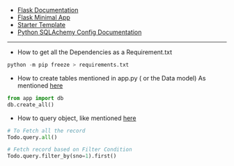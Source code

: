 - [Flask Documentation](https://flask.palletsprojects.com/en/2.0.x/)
- [Flask Minimal App](https://flask.palletsprojects.com/en/2.0.x/quickstart/)
- [Starter Template](https://getbootstrap.com/docs/5.1/getting-started/introduction/)
- [Python SQLAchemy Config Documentation](https://flask-sqlalchemy.palletsprojects.com/en/2.x/config/)

---
- How to get all the Dependencies as a Requirement.txt

```python
python -m pip freeze > requirements.txt
```

- How to create tables mentioned in app.py ( or the Data model)
As mentioned [here](https://flask-sqlalchemy.palletsprojects.com/en/2.x/quickstart/#a-minimal-application)

```python
from app import db
db.create_all()
```

- How to query object, like mentioned [here](https://flask-sqlalchemy.palletsprojects.com/en/2.x/quickstart/#a-minimal-application)

```python
# To Fetch all the record
Todo.query.all()

# Fetch record based on Filter Condition
Todo.query.filter_by(sno=1).first()
```
